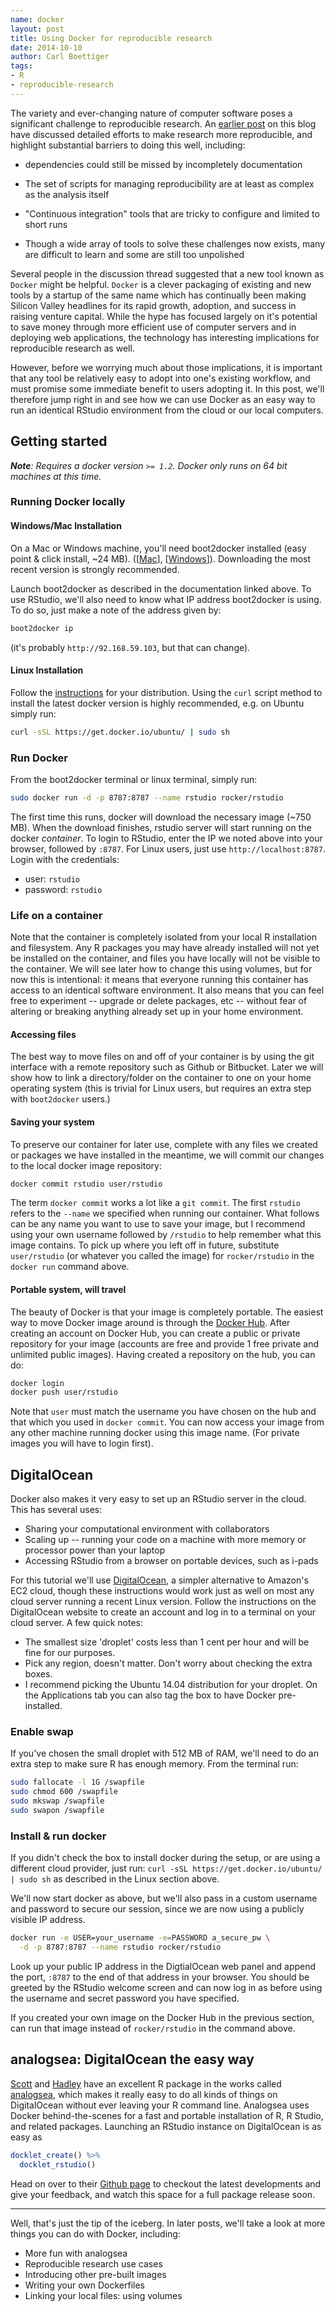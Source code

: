 ```yaml
---
name: docker
layout: post
title: Using Docker for reproducible research
date: 2014-10-10
author: Carl Boettiger
tags:
- R
- reproducible-research
---
```


The variety and ever-changing nature of computer software poses a
significant challenge to reproducible research.  An [earlier post](http://ropensci.org/blog/2014/06/09/reproducibility/)
on this blog have discussed detailed efforts to make research more
reproducible, and highlight substantial barriers to doing this well,
including:

- dependencies could still be missed by incompletely documentation

- The set of scripts for managing reproducibility are at least as complex
as the analysis itself

- "Continuous integration" tools that are tricky
to configure and limited to short runs

- Though a wide array of tools to solve these challenges now exists, many are difficult to learn and
some are still too unpolished

Several people in the discussion thread suggested that a new tool known as
`Docker` might be helpful.  `Docker` is a clever packaging of existing
and new tools by a startup of the same name which has continually been
making Silicon Valley headlines for its rapid growth, adoption, and
success in raising venture capital. While the hype has focused largely
on it's potential to save money through more efficient use of computer
servers and in deploying web applications, the technology has interesting
implications for reproducible research as well.

However, before we worrying much about those implications, it is important
that any tool be relatively easy to adopt into one's existing workflow,
and must promise some immediate benefit to users adopting it.  In this post,
we'll therefore jump right in and see how we can use Docker as an easy
way to run an identical RStudio environment from the cloud or our local
computers.


## Getting started

_**Note**: Requires a docker version `>= 1.2`.  Docker
only runs on 64 bit machines at this time._

### Running Docker locally ###

#### Windows/Mac Installation ####

On a Mac or Windows machine, you'll need boot2docker
installed (easy point & click install, ~24 MB).
([[Mac](https://docs.docker.com/installation/mac/)],
[[Windows](https://docs.docker.com/installation/windows/)]).
Downloading the most recent version is strongly recommended.

Launch boot2docker as described in the documentation linked above.
To use RStudio, we'll also need to know what IP address boot2docker is
using. To do so, just make a note of the address given by:

```bash
boot2docker ip
```
(it's probably `http://92.168.59.103`, but that can change).


#### Linux Installation ####

Follow the [instructions](https://docs.docker.com/installation/) for
your distribution.  Using the `curl` script method to install the latest
docker version is highly recommended, e.g. on Ubuntu simply run:

```bash
curl -sSL https://get.docker.io/ubuntu/ | sudo sh
```

### Run Docker ###

From the boot2docker terminal or linux terminal, simply run:

```bash
sudo docker run -d -p 8787:8787 --name rstudio rocker/rstudio
```

The first time this runs, docker will download the necessary image (~750 MB). When the
download finishes, rstudio server will start running on the docker _container_.  To
login to RStudio, enter the IP we noted above into your browser, followed by `:8787`.
For Linux users, just use `http://localhost:8787`.  Login with the credentials:

- user: `rstudio`
- password: `rstudio`

### Life on a container ###

Note that the container is completely isolated from your local R installation
and filesystem.  Any R packages you may have already installed will not yet be installed
on the container, and files you have locally will not be visible to the container.
We will see later how to change this using volumes, but for now this is intentional:
it means that everyone running this container has access to an identical software
environment.  It also means that you can feel free to experiment -- upgrade or delete
packages, etc -- without fear of altering or breaking anything already set up in your
home environment.

#### Accessing files ####

The best way to move files on and off of your container is by using the git
interface with a remote repository such as Github or Bitbucket. Later we will
show how to link a directory/folder on the container to one on your home operating
system (this is trivial for Linux users, but requires an extra step with `boot2docker`
users.)

#### Saving your system ####

To preserve our container for later use, complete with any files we created or
packages we have installed in the meantime, we will commit our changes to
the local docker image repository:

```bash
docker commit rstudio user/rstudio
```

The term `docker commit` works a lot like a `git commit`.  The first `rstudio`
refers to the `--name` we specified when running our container.  What
follows can be any name you want to use to save your image, but I recommend
using your own username followed by `/rstudio` to help remember what
this image contains. To pick up where you left off in future, substitute
`user/rstudio` (or whatever you called the image) for `rocker/rstudio`
in the `docker run` command above.

#### Portable system, will travel ####

The beauty of Docker is that your image is completely portable. The
easiest way to move Docker image around is through the [Docker Hub](http://hub.docker.com).
After creating an account on Docker Hub, you can create a public or
private repository for your image (accounts are free and provide 1 free
private and unlimited public images).  Having created a repository on
the hub, you can do:

```bash
docker login
docker push user/rstudio
```

Note that `user` must match the username you have chosen on the hub
and that which you used in `docker commit`.  You can now access your
image from any other machine running docker using this image name.
(For private images you will have to login first).

## DigitalOcean ##

Docker also makes it very easy to set up an RStudio server in the cloud. This
has several uses:

- Sharing your computational environment with collaborators
- Scaling up -- running your code on a machine with more memory or processor power than your laptop
- Accessing RStudio from a browser on portable devices, such as i-pads

For this tutorial we'll use [DigitalOcean](http://digitalocean.com), a
simpler alternative to Amazon's EC2 cloud, though these instructions would
work just as well on most any cloud server running a recent Linux version.
Follow the instructions on the DigitalOcean website to create an account
and log in to a terminal on your cloud server. A few quick notes:

- The smallest size 'droplet' costs less than 1 cent per hour and will
  be fine for our purposes.
- Pick any region, doesn't matter. Don't worry about checking the
  extra boxes.
- I recommend picking the Ubuntu 14.04 distribution for your
  droplet. On the Applications tab you can also tag the box to have Docker
  pre-installed.

### Enable swap ###

If you've chosen the small droplet with 512 MB of RAM, we'll need to do an extra step
to make sure R has enough memory.  From the terminal run:

```bash
sudo fallocate -l 1G /swapfile
sudo chmod 600 /swapfile
sudo mkswap /swapfile
sudo swapon /swapfile
```

### Install & run docker ###

If you didn't check the box to install docker during the setup,
or are using a different cloud provider, just run: `curl -sSL
https://get.docker.io/ubuntu/ | sudo sh` as described in the Linux
section above.

We'll now start docker as above, but we'll also pass in a custom
username and password to secure our session, since we are now
using a publicly visible IP address.

```bash
docker run -e USER=your_username -e=PASSWORD a_secure_pw \
  -d -p 8787:8787 --name rstudio rocker/rstudio
```

Look up your public IP address in the DigtialOcean web panel and append
the port, `:8787` to the end of that address in your browser.  You should
be greeted by the RStudio welcome screen and can now log in as before
using the username and secret password you have specified.

If you created your own image on the Docker Hub in the previous
section, can run that image instead of `rocker/rstudio` in the
command above.


## analogsea: DigitalOcean the easy way ##

[Scott](http://scottchamberlain.info/) and [Hadley](http://had.co.nz/) have an excellent R package in the works called
[analogsea](https://github.com/sckott/analogsea), which makes it really easy to do all kinds of things on
DigitalOcean without ever leaving your R command line.  Analogsea uses
Docker behind-the-scenes for a fast and portable installation of R,
R Studio, and related packages. Launching an RStudio instance on
DigitalOcean is as easy as

```r
docklet_create() %>%
  docklet_rstudio()
```

Head on over to their [Github page](https://github.com/sckott/analogsea) to checkout the latest developments and
give your feedback, and watch this space for a full package release soon.


-------------------

Well, that's just the tip of the iceberg.  In later posts, we'll
take a look at more things you can do with Docker, including:

- More fun with analogsea
- Reproducible research use cases
- Introducing other pre-built images
- Writing your own Dockerfiles
- Linking your local files: using volumes


